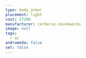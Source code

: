 ```yaml
---
type: body_armor
placement: light
cost: 27200
manufacturer: cerberus-skunkworks
image: null
tags:
  - ac
andromeda: false
set: false
---
```

